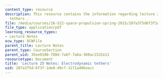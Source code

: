 ```yaml
---
content_type: resource
description: This resource contains the information regarding lecture 25 notes electrodynamic
  tethers .
file: /media/courses/16-522-space-propulsion-spring-2015/207a375d6f3f1de8d9cf1271a406eacc_MIT16_522S15_Lecture25.pdf
file_type: application/pdf
learning_resource_types:
- Lecture Notes
ocw_type: OCWFile
parent_title: Lecture Notes
parent_type: CourseSection
parent_uid: 35ee9188-780d-7a6f-7a6a-369ac1532e11
resourcetype: Document
title: 'Lecture 25 Notes: Electrodynamic tethers'
uid: 207a375d-6f3f-1de8-d9cf-1271a406eacc
---
```

